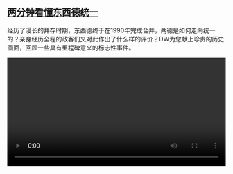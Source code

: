 <!--1696321023000-->
[两分钟看懂东西德统一](https://www.dw.com/zh/%E4%B8%A4%E5%88%86%E9%92%9F%E7%9C%8B%E6%87%82%E4%B8%9C%E8%A5%BF%E5%BE%B7%E7%BB%9F%E4%B8%80/a-18758823)
------

<p>经历了漫长的并存时期，东西德终于在1990年完成合并，两德是如何走向统一的？亲身经历全程的政客们又对此作出了什么样的评价？DW为您献上珍贵的历史画面，回顾一些具有里程碑意义的标志性事件。</small></p><video src="https://tvdownloaddw-a.akamaihd.net/dwtv_video/flv/vdt_zh/2015/bchi151002_003_einheit_01f_sd_sor.mp4" controls style="width:100%"></video>
